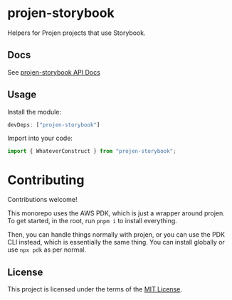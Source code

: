 # projen-storybook

Helpers for Projen projects that use Storybook.

## Docs

See [projen-storybook API Docs](docs/modules.md)

## Usage

Install the module:

```typescript
devDeps: ["projen-storybook"]
```

Import into your code:

```typescript
import { WhateverConstruct } from "projen-storybook";
```

# Contributing

Contributions welcome!

This monorepo uses the AWS PDK, which is just a wrapper around projen. To get started, in the root, run `pnpm i` to install everything.

Then, you can handle things normally with projen, or you can use the PDK CLI instead, which is essentially the same thing. You can install globally or use `npx pdk` as per normal.

## License

This project is licensed under the terms of the [MIT License](LICENSE.md).